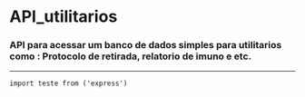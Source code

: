# API_utilitarios
 ### API para acessar um banco de dados simples para utilitarios como : Protocolo de retirada, relatorio de imuno e etc.
 
 ---
```
import teste from ('express')
 ```
